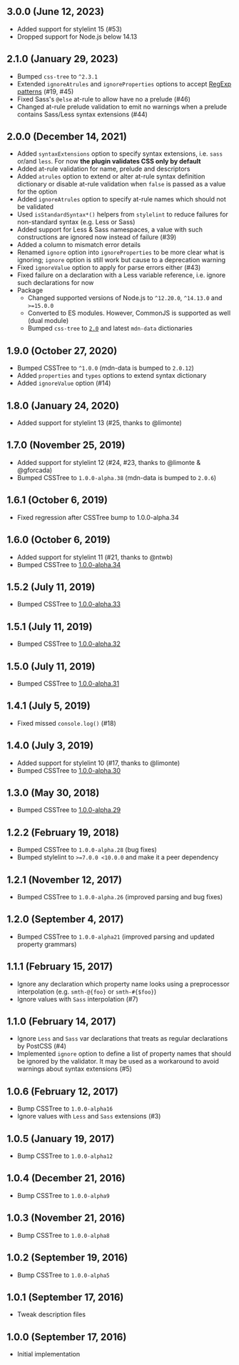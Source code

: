 ## 3.0.0 (June 12, 2023)

- Added support for stylelint 15 (#53)
- Dropped support for Node.js below 14.13

## 2.1.0 (January 29, 2023)

- Bumped `css-tree` to `^2.3.1`
- Extended `ignoreAtrules` and `ignoreProperties` options to accept [RegExp patterns](README.md#regexp-patterns) (#19, #45)
- Fixed Sass's `@else` at-rule to allow have no a prelude (#46)
- Changed at-rule prelude validation to emit no warnings when a prelude contains Sass/Less syntax extensions (#44)

## 2.0.0 (December 14, 2021)

- Added `syntaxExtensions` option to specify syntax extensions, i.e. `sass` or/and `less`. For now **the plugin validates CSS only by default**
- Added at-rule validation for name, prelude and descriptors
- Added `atrules` option to extend or alter at-rule syntax definition dictionary or disable at-rule validation when `false` is passed as a value for the option
- Added `ignoreAtrules` option to specify at-rule names which should not be validated
- Used `isStandardSyntax*()` helpers from `stylelint` to reduce failures for non-standard syntax (e.g. Less or Sass)
- Added support for Less & Sass namespaces, a value with such constructions are ignored now instead of failure (#39)
- Added a column to mismatch error details
- Renamed `ignore` option into `ignoreProperties` to be more clear what is ignoring; `ignore` option is still work but cause to a deprecation warning
- Fixed `ignoreValue` option to apply for parse errors either (#43)
- Fixed failure on a declaration with a Less variable reference, i.e. ignore such declarations for now
- Package
    - Changed supported versions of Node.js to `^12.20.0`, `^14.13.0` and `>=15.0.0`
    - Converted to ES modules. However, CommonJS is supported as well (dual module)
    - Bumped `css-tree` to [`2.0`](https://github.com/csstree/csstree/releases/tag/v2.0.0) and latest `mdn-data` dictionaries

## 1.9.0 (October 27, 2020)

- Bumped CSSTree to `^1.0.0` (mdn-data is bumped to `2.0.12`)
- Added `properties` and `types` options to extend syntax dictionary
- Added `ignoreValue` option (#14)

## 1.8.0 (January 24, 2020)

- Added support for stylelint 13 (#25, thanks to @limonte)

## 1.7.0 (November 25, 2019)

- Added support for stylelint 12 (#24, #23, thanks to @limonte & @gforcada)
- Bumped CSSTree to `1.0.0-alpha.38` (mdn-data is bumped to `2.0.6`)

## 1.6.1 (October 6, 2019)

- Fixed regression after CSSTree bump to 1.0.0-alpha.34

## 1.6.0 (October 6, 2019)

- Added support for stylelint 11 (#21, thanks to @ntwb)
- Bumped CSSTree to [1.0.0-alpha.34](https://github.com/csstree/csstree/releases/tag/v1.0.0-alpha.34)

## 1.5.2 (July 11, 2019)

- Bumped CSSTree to [1.0.0-alpha.33](https://github.com/csstree/csstree/releases/tag/v1.0.0-alpha.33)

## 1.5.1 (July 11, 2019)

- Bumped CSSTree to [1.0.0-alpha.32](https://github.com/csstree/csstree/releases/tag/v1.0.0-alpha.32)

## 1.5.0 (July 11, 2019)

- Bumped CSSTree to [1.0.0-alpha.31](https://github.com/csstree/csstree/releases/tag/v1.0.0-alpha.31)

## 1.4.1 (July 5, 2019)

- Fixed missed `console.log()` (#18)

## 1.4.0 (July 3, 2019)

- Added support for stylelint 10 (#17, thanks to @limonte)
- Bumped CSSTree to [1.0.0-alpha.30](https://github.com/csstree/csstree/releases/tag/v1.0.0-alpha.30)

## 1.3.0 (May 30, 2018)

- Bumped CSSTree to [1.0.0-alpha.29](https://github.com/csstree/csstree/releases/tag/v1.0.0-alpha.29)

## 1.2.2 (February 19, 2018)

- Bumped CSSTree to `1.0.0-alpha.28` (bug fixes)
- Bumped stylelint to `>=7.0.0 <10.0.0` and make it a peer dependency

## 1.2.1 (November 12, 2017)

- Bumped CSSTree to `1.0.0-alpha.26` (improved parsing and bug fixes)

## 1.2.0 (September 4, 2017)

- Bumped CSSTree to `1.0.0-alpha21` (improved parsing and updated property grammars)

## 1.1.1 (February 15, 2017)

- Ignore any declaration which property name looks using a preprocessor interpolation (e.g. `smth-@{foo}` or `smth-#{$foo}`)
- Ignore values with `Sass` interpolation (#7)

## 1.1.0 (February 14, 2017)

- Ignore `Less` and `Sass` var declarations that treats as regular declarations by PostCSS (#4)
- Implemented `ignore` option to define a list of property names that should be ignored by the validator. It may be used as a workaround to avoid warnings about syntax extensions (#5)

## 1.0.6 (February 12, 2017)

- Bump CSSTree to `1.0.0-alpha16`
- Ignore values with `Less` and `Sass` extensions (#3)

## 1.0.5 (January 19, 2017)

- Bump CSSTree to `1.0.0-alpha12`

## 1.0.4 (December 21, 2016)

- Bump CSSTree to `1.0.0-alpha9`

## 1.0.3 (November 21, 2016)

- Bump CSSTree to `1.0.0-alpha8`

## 1.0.2 (September 19, 2016)

- Bump CSSTree to `1.0.0-alpha5`

## 1.0.1 (September 17, 2016)

- Tweak description files

## 1.0.0 (September 17, 2016)

- Initial implementation

